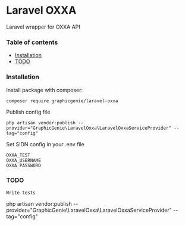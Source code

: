 # Laravel OXXA

Laravel wrapper for OXXA API

### Table of contents
- [Installation](#installation)
- [TODO](#todo)
### Installation
Install package with composer:
```
composer require graphicgenie/laravel-oxxa
```
Publish config file
```
php artisan vendor:publish --provider="GraphicGenie\LaravelOxxa\LaravelOxxaServiceProvider" --tag="config"
```
Set SIDN config in your .env file
```
OXXA_TEST
OXXA_USERNAME
OXXA_PASSWORD
```
### TODO
```
Write tests
```

php artisan vendor:publish --provider="GraphicGenie\LaravelOxxa\LaravelOxxaServiceProvider" --tag="config"